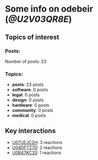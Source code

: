 # Some info on odebeir (_@U2V03QR8E_)


## Topics of interest

### Posts: 

Number of posts: 23

### Topics:

* __posts__: 23 posts
* __software__: 0 posts
* __legal__: 0 posts
* __design__: 0 posts
* __hardware__: 0 posts
* __community__: 0 posts
* __medical__: 0 posts

## Key interactions 

* [U07UEJC2H](./U07UEJC2H.md): 3 reactions
* [U04DFTZ7D](./U04DFTZ7D.md): 2 reactions
* [U0B47KC3S](./U0B47KC3S.md): 1 reactions
